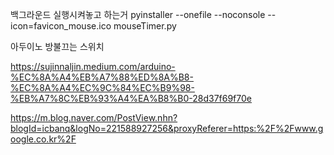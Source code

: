 
백그라운드 실행시켜놓고 하는거
pyinstaller --onefile --noconsole --icon=favicon_mouse.ico mouseTimer.py



아두이노 방불끄는 스위치

https://sujinnaljin.medium.com/arduino-%EC%8A%A4%EB%A7%88%ED%8A%B8-%EC%8A%A4%EC%9C%84%EC%B9%98-%EB%A7%8C%EB%93%A4%EA%B8%B0-28d37f69f70e


https://m.blog.naver.com/PostView.nhn?blogId=icbanq&logNo=221588927256&proxyReferer=https:%2F%2Fwww.google.co.kr%2F
